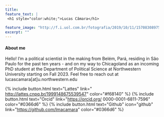 ```yaml
---
title: 
feature_text: |
 <h1 style="color:white;">Lucas Câmara</h1>
  
feature_image: "http://f.i.uol.com.br/fotografia/2019/10/11/15708308975da0fa31980ee_1570830897_3x2_rt.jpg"
excerpt: ""
---
```


#### About me

Hello! I’m a political scientist in the making from Belém, Pará, residing in São Paulo for the past ten years - and on my way to Chicagoland as an incoming PhD student at the Department of Political Science at Northwestern University starting on Fall 2023. Feel free to reach out at lucascamara[at]u.northwestern.edu 

{% include button.html text="Lattes" link=" http://lattes.cnpq.br/1999148675539547" color="#f68140" %} {% include button.html text="Orcid" link="https://orcid.org/
0000-0001-6811-7596" color="#0366d6" %} {% include button.html text="Github" icon="github" link="https://github.com/lmacamara" color="#0366d6" %}


